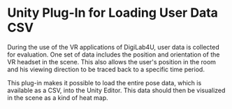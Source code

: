 # Unity Plug-In for Loading User Data CSV

During the use of the VR applications of DigiLab4U, user data is collected for evaluation.
One set of data includes the position and orientation of the VR headset in the scene.
This also allows the user's position in the room and his viewing direction to be traced back to a specific time period.

This plug-in makes it possible to load the entire pose data, which is available as a CSV, into the Unity Editor.
This data should then be visualized in the scene as a kind of heat map.
